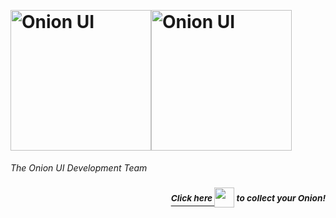 <p>&nbsp;</p>

# <img alt="Onion UI" src="https://user-images.githubusercontent.com/44569252/179354362-642c7ef5-2c74-49bb-aa8b-79d764cb4111.png#gh-dark-mode-only" width="225px"><img alt="Onion UI" src="https://user-images.githubusercontent.com/44569252/179354365-21830e63-2c79-464c-b3b6-3fcae6e4bbf7.png#gh-light-mode-only" width="225px">

*The Onion UI Development Team*

<h3 align="right"><i><a href="https://github.com/OnionUI/Onion"><sup>Click here </sup><sub><img src="https://user-images.githubusercontent.com/44569252/179354719-036b5634-fcaf-4cdb-a6d7-0ad62fd683d1.png" width="32"></sub></a><sup> to collect your Onion!</sup></i></h3>

<p>&nbsp;</p>
